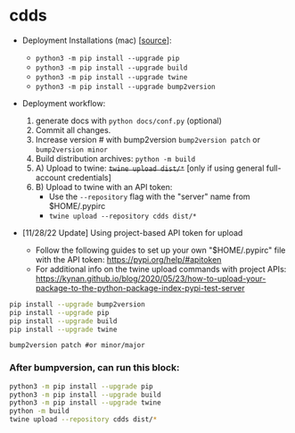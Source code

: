 # cdds 
- Deployment Installations (mac) [[source](https://packaging.python.org/tutorials/packaging-projects/)]:
    - `python3 -m pip install --upgrade pip`
    - `python3 -m pip install --upgrade build`
    - `python3 -m pip install --upgrade twine`
    - `python3 -m pip install --upgrade bump2version`
    
    
- Deployment workflow:
    1. generate docs with `python docs/conf.py` (optional)
    2. Commit all changes.
    3. Increase version # with bump2version `bump2version patch` or `bump2version minor`
    4. Build distribution archives: `python -m build`
    5. A) Upload to twine: ~~`twine upload dist/*`~~ [only if using general full-account credentials]
    5. B) Upload to twine with an API token:
        - Use the `--repository` flag with the "server" name from $HOME/.pypirc
        - `twine upload --repository cdds dist/*`
    
- [11/28/22 Update] Using project-based API token for upload
    - Follow the following guides to set up your own "$HOME/.pypirc" file with the API token: https://pypi.org/help/#apitoken
    - For additional info on the twine upload commands with project APIs: https://kynan.github.io/blog/2020/05/23/how-to-upload-your-package-to-the-python-package-index-pypi-test-server 
    
```bash
pip install --upgrade bump2version
pip install --upgrade pip
pip install --upgrade build
pip install --upgrade twine
```
```
bump2version patch #or minor/major
```
### After bumpversion, can run this block:
```bash
python3 -m pip install --upgrade pip
python3 -m pip install --upgrade build
python3 -m pip install --upgrade twine
python -m build 
twine upload --repository cdds dist/*
```